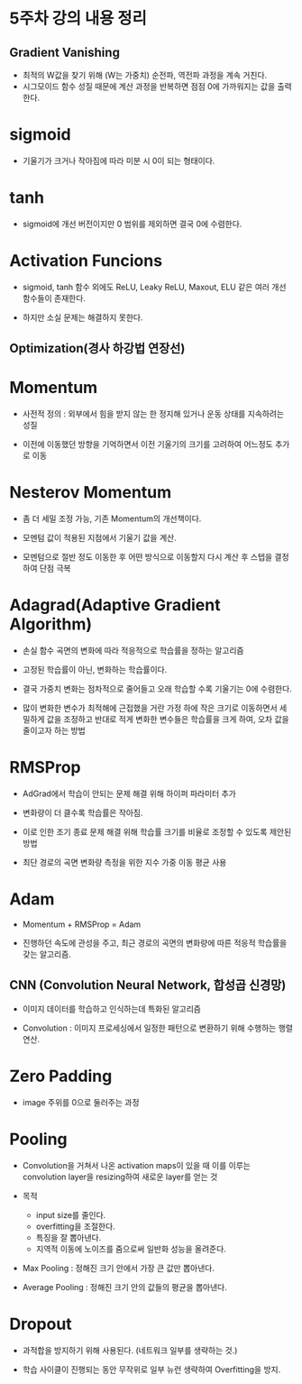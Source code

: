 5주차 강의 내용 정리
===================

## Gradient Vanishing

- 최적의 W값을 찾기 위해 (W는 가중치)
  순전파, 역전파 과정을 계속 거친다.
- 시그모이드 함수 성질 때문에
  계산 과정을 반복하면 점점 0에 가까워지는 값을 출력한다.

# sigmoid

- 기울기가 크거나 작아짐에 따라 미분 시 0이 되는 형태이다.

# tanh 

- sigmoid에 개선 버전이지만 0 범위를 제외하면 결국 0에 수렴한다.

# Activation Funcions 

- sigmoid, tanh 함수 외에도 
  ReLU, Leaky ReLU, Maxout, ELU 같은 여러 개선 함수들이 존재한다.

- 하지만 소실 문제는 해결하지 못한다.

## Optimization(경사 하강법 연장선) 

# Momentum

- 사전적 정의 : 외부에서 힘을 받지 않는 한 정지해 있거나
               운동 상태를 지속하려는 성질

- 이전에 이동했던 방향을 기억하면서 
  이전 기울기의 크기를 고려하여 어느정도 추가로 이동

# Nesterov Momentum

- 좀 더 세밀 조정 가능, 기존 Momentum의 개선책이다.

- 모멘텀 값이 적용된 지점에서 기울기 값을 계산.

- 모멘텀으로 절반 정도 이동한 후 어떤 방식으로 이동할지 다시 계산 후
  스텝을 결정하여 단점 극복

# Adagrad(Adaptive Gradient Algorithm)


- 손실 함수 곡면의 변화에 따라 적응적으로 학습률을 정하는 알고리즘

- 고정된 학습률이 아닌, 변화하는 학습률이다.

- 결국 가중치 변화는 점차적으로 줄어들고
  오래 학습할 수록 기울기는 0에 수렴한다.

- 많이 변화한 변수가 최적해에 근접했을 거란 가정 하에 작은 크기로 이동하면서
  세밀하게 값을 조정하고 반대로 적게 변화한 변수들은 학습률을 크게 하여,
  오차 값을 줄이고자 하는 방법

# RMSProp

- AdGrad에서 학습이 안되는 문제 해결 위해 하이퍼 파라미터 추가

- 변화량이 더 클수록 학습률은 작아짐.

- 이로 인한 조기 종료 문제 해결 위해 
  학습률 크기를 비율로 조정할 수 있도록 제안된 방법

- 최단 경로의 곡면 변화량 측정을 위한 지수 가중 이동 평균 사용

# Adam

- Momentum + RMSProp = Adam

- 진행하던 속도에 관성을 주고, 
  최근 경로의 곡면의 변화량에 따른 적응적 학습률을 갖는 알고리즘.

## CNN (Convolution Neural Network, 합성곱 신경망)

- 이미지 데이터를 학습하고 인식하는데 특화된 알고리즘

- Convolution : 이미지 프로세싱에서 일정한 패턴으로 변환하기 위해 수행하는 행렬연산.

# Zero Padding

- image 주위를 0으로 둘러주는 과정

# Pooling

- Convolution을 거쳐서 나온 activation maps이 있을 때 
  이를 이루는 convolution layer을 resizing하여 새로운 layer를 얻는 것

- 목적 
   - input size를 줄인다.
   - overfitting을 조절한다.
   - 특징을 잘 뽑아낸다.
   - 지역적 이동에 노이즈를 줌으로써 일반화 성능을 올려준다.

- Max Pooling : 정해진 크기 안에서 가장 큰 값만 뽑아낸다.

- Average Pooling : 정해진 크기 안의 값들의 평균을 뽑아낸다.


# Dropout

- 과적합을 방지하기 위해 사용된다. 
  (네트워크 일부를 생략하는 것.)

- 학습 사이클이 진행되는 동안 무작위로 일부 뉴런 생략하여 Overfitting을 방지.